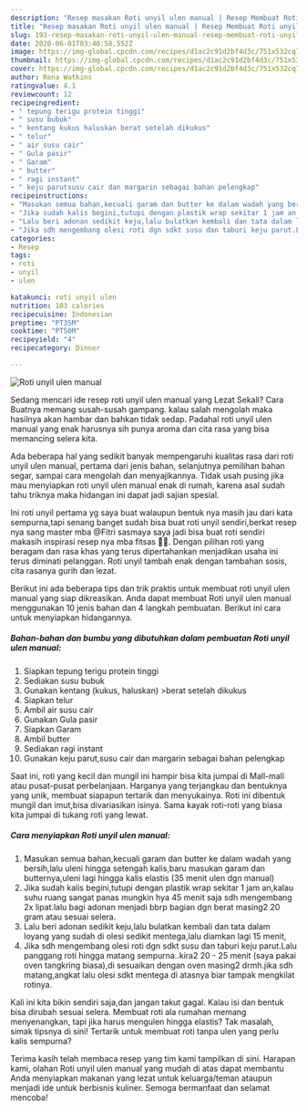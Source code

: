 ```yaml
---
description: "Resep masakan Roti unyil ulen manual | Resep Membuat Roti unyil ulen manual Yang Enak Banget"
title: "Resep masakan Roti unyil ulen manual | Resep Membuat Roti unyil ulen manual Yang Enak Banget"
slug: 193-resep-masakan-roti-unyil-ulen-manual-resep-membuat-roti-unyil-ulen-manual-yang-enak-banget
date: 2020-06-01T03:40:58.552Z
image: https://img-global.cpcdn.com/recipes/d1ac2c91d2bf4d3c/751x532cq70/roti-unyil-ulen-manual-foto-resep-utama.jpg
thumbnail: https://img-global.cpcdn.com/recipes/d1ac2c91d2bf4d3c/751x532cq70/roti-unyil-ulen-manual-foto-resep-utama.jpg
cover: https://img-global.cpcdn.com/recipes/d1ac2c91d2bf4d3c/751x532cq70/roti-unyil-ulen-manual-foto-resep-utama.jpg
author: Rena Watkins
ratingvalue: 4.1
reviewcount: 12
recipeingredient:
- " tepung terigu protein tinggi"
- " susu bubuk"
- " kentang kukus haluskan berat setelah dikukus"
- " telur"
- " air susu cair"
- " Gula pasir"
- " Garam"
- " butter"
- " ragi instant"
- " keju parutsusu cair dan margarin sebagai bahan pelengkap"
recipeinstructions:
- "Masukan semua bahan,kecuali garam dan butter ke dalam wadah yang bersih,lalu uleni hingga setengah kalis,baru masukan garam dan butternya,uleni lagi hingga kalis elastis (35 menit ulen dgn manual)"
- "Jika sudah kalis begini,tutupi dengan plastik wrap sekitar 1 jam an,kalau suhu ruang sangat panas mungkin hya 45 menit saja sdh mengembang 2x lipat.lalu bagi adonan menjadi bbrp bagian dgn berat masing2 20 gram atau sesuai selera."
- "Lalu beri adonan sedikit keju,lalu bulatkan kembali dan tata dalam loyang yang sudah di olesi sedikit mentega,lalu diamkan lagi 15 menit,"
- "Jika sdh mengembang olesi roti dgn sdkt susu dan taburi keju parut.Lalu panggang roti hingga matang sempurna..kira2 20 - 25 menit (saya pakai oven tangkring biasa),di sesuaikan dengan oven masing2 drmh.jika sdh matang,angkat lalu olesi sdkt mentega di atasnya biar tampak mengkilat rotinya."
categories:
- Resep
tags:
- roti
- unyil
- ulen

katakunci: roti unyil ulen 
nutrition: 103 calories
recipecuisine: Indonesian
preptime: "PT35M"
cooktime: "PT50M"
recipeyield: "4"
recipecategory: Dinner

---
```



![Roti unyil ulen manual](https://img-global.cpcdn.com/recipes/d1ac2c91d2bf4d3c/751x532cq70/roti-unyil-ulen-manual-foto-resep-utama.jpg)

Sedang mencari ide resep roti unyil ulen manual yang Lezat Sekali? Cara Buatnya memang susah-susah gampang. kalau salah mengolah maka hasilnya akan hambar dan bahkan tidak sedap. Padahal roti unyil ulen manual yang enak harusnya sih punya aroma dan cita rasa yang bisa memancing selera kita.

Ada beberapa hal yang sedikit banyak mempengaruhi kualitas rasa dari roti unyil ulen manual, pertama dari jenis bahan, selanjutnya pemilihan bahan segar, sampai cara mengolah dan menyajikannya. Tidak usah pusing jika mau menyiapkan roti unyil ulen manual enak di rumah, karena asal sudah tahu triknya maka hidangan ini dapat jadi sajian spesial.

Ini roti unyil pertama yg saya buat walaupun bentuk nya masih jau dari kata sempurna,tapi senang banget sudah bisa buat roti unyil sendiri,berkat resep nya sang master mba @Fitri sasmaya saya jadi bisa buat roti sendiri makasih inspirasi resep nya mba fitsas 🤗🤗. Dengan pilihan roti yang beragam dan rasa khas yang terus dipertahankan menjadikan usaha ini terus diminati pelanggan. Roti unyil tambah enak dengan tambahan sosis, cita rasanya gurih dan lezat.


Berikut ini ada beberapa tips dan trik praktis untuk membuat roti unyil ulen manual yang siap dikreasikan. Anda dapat membuat Roti unyil ulen manual menggunakan 10 jenis bahan dan 4 langkah pembuatan. Berikut ini cara untuk menyiapkan hidangannya.

<!--inarticleads1-->

##### Bahan-bahan dan bumbu yang dibutuhkan dalam pembuatan Roti unyil ulen manual:

1. Siapkan  tepung terigu protein tinggi
1. Sediakan  susu bubuk
1. Gunakan  kentang (kukus, haluskan) &gt;berat setelah dikukus
1. Siapkan  telur
1. Ambil  air susu cair
1. Gunakan  Gula pasir
1. Siapkan  Garam
1. Ambil  butter
1. Sediakan  ragi instant
1. Gunakan  keju parut,susu cair dan margarin sebagai bahan pelengkap


Saat ini, roti yang kecil dan mungil ini hampir bisa kita jumpai di Mall-mall atau pusat-pusat perbelanjaan. Harganya yang terjangkau dan bentuknya yang unik, membuat siapapun tertarik dan menyukainya. Roti ini dibentuk mungil dan imut,bisa divariasikan isinya. Sama kayak roti-roti yang biasa kita jumpai di tukang roti yang lewat. 

<!--inarticleads2-->

##### Cara menyiapkan Roti unyil ulen manual:

1. Masukan semua bahan,kecuali garam dan butter ke dalam wadah yang bersih,lalu uleni hingga setengah kalis,baru masukan garam dan butternya,uleni lagi hingga kalis elastis (35 menit ulen dgn manual)
1. Jika sudah kalis begini,tutupi dengan plastik wrap sekitar 1 jam an,kalau suhu ruang sangat panas mungkin hya 45 menit saja sdh mengembang 2x lipat.lalu bagi adonan menjadi bbrp bagian dgn berat masing2 20 gram atau sesuai selera.
1. Lalu beri adonan sedikit keju,lalu bulatkan kembali dan tata dalam loyang yang sudah di olesi sedikit mentega,lalu diamkan lagi 15 menit,
1. Jika sdh mengembang olesi roti dgn sdkt susu dan taburi keju parut.Lalu panggang roti hingga matang sempurna..kira2 20 - 25 menit (saya pakai oven tangkring biasa),di sesuaikan dengan oven masing2 drmh.jika sdh matang,angkat lalu olesi sdkt mentega di atasnya biar tampak mengkilat rotinya.


Kali ini kita bikin sendiri saja,dan jangan takut gagal. Kalau isi dan bentuk bisa dirubah sesuai selera. Membuat roti ala rumahan memang menyenangkan, tapi jika harus mengulen hingga elastis? Tak masalah, simak tipsnya di sini! Tertarik untuk membuat roti tanpa ulen yang perlu kalis sempurna? 

Terima kasih telah membaca resep yang tim kami tampilkan di sini. Harapan kami, olahan Roti unyil ulen manual yang mudah di atas dapat membantu Anda menyiapkan makanan yang lezat untuk keluarga/teman ataupun menjadi ide untuk berbisnis kuliner. Semoga bermanfaat dan selamat mencoba!
